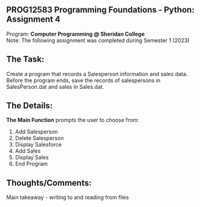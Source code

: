 ## PROG12583 Programming Foundations - Python: Assignment 4
Program: **Computer Programming @ Sheridan College** <br>
Note: The following assignment was completed during Semester 1 (2023) <br>

## The Task:
Create a program that records a Salesperson information and sales data. Before the program ends, save the records of salespersons in SalesPerson.dat and sales in Sales.dat.  

## The Details: 
**The Main Function** prompts the user to choose from: <br>
<ol>
  <li>Add Salesperson</li>
  <li>Delete Salesperson</li>
  <li>Display Salesforce</li>
  <li>Add Sales</li>
  <li>Display Sales</li>
  <li>End Program</li>
</ol>
  
## Thoughts/Comments: 
Main takeaway - writing to and reading from files 
